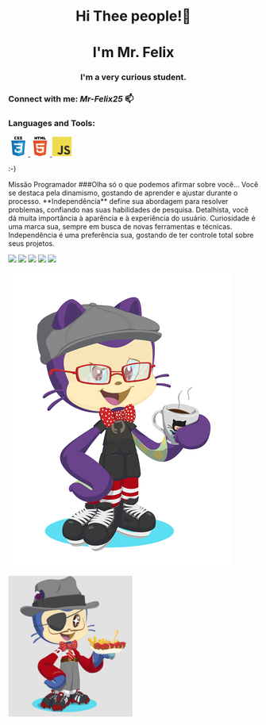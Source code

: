 <h1 align="center">Hi Thee people!👋</h1>
<h1 align="center">I'm Mr. Felix</h1>
<h3 align="center">I'm a very curious student.</h3>

### Connect with me: *Mr-Felix25* 📫
<p align="left">
</p>

<h3 align="left">Languages and Tools:</h3>
<p align="left"> <a href="https://www.w3schools.com/css/" target="_blank" rel="noreferrer"> <img src="https://raw.githubusercontent.com/devicons/devicon/master/icons/css3/css3-original-wordmark.svg" alt="css3" width="40" height="40"/> </a> <a href="https://www.w3.org/html/" target="_blank" rel="noreferrer"> <img src="https://raw.githubusercontent.com/devicons/devicon/master/icons/html5/html5-original-wordmark.svg" alt="html5" width="40" height="40"/> </a> <a href="https://developer.mozilla.org/en-US/docs/Web/JavaScript" target="_blank" rel="noreferrer"> <img src="https://raw.githubusercontent.com/devicons/devicon/master/icons/javascript/javascript-original.svg" alt="javascript" width="40" height="40"/> </a> </p>

<p>  :-)    </p>

<p>
  Missão Programador
###Olha só o que podemos afirmar sobre você...
Você se destaca pela dinamismo, gostando de aprender e ajustar durante o processo. **Independência** define sua abordagem para resolver problemas, confiando nas suas habilidades de pesquisa. Detalhista, você dá muita importância à aparência e à experiência do usuário. Curiosidade é uma marca sua, sempre em busca de novas ferramentas e técnicas. Independência é uma preferência sua, gostando de ter controle total sobre seus projetos.
</p>

![](https://img.shields.io/badge/VSCode-0078D4?style=for-the-badge&logo=visual%20studio%20code&logoColor=white)
![](https://img.shields.io/badge/GitHub-100000?style=for-the-badge&logo=github&logoColor=white)
![](https://img.shields.io/badge/HTML5-E34F26?style=for-the-badge&logo=html5&logoColor=white)
![](https://img.shields.io/badge/CSS3-1572B6?style=for-the-badge&logo=css3&logoColor=white)
![](https://img.shields.io/badge/Vercel-000000?style=for-the-badge&logo=vercel&logoColor=white)


![octo](octocat-mrf.png)

![octmrf](octmrf.png)
